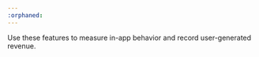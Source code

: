 ```yaml
---
:orphaned:
---
```


Use these features to measure in-app behavior and record user-generated revenue.
